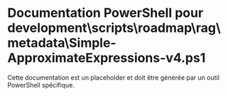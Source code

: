# Documentation PowerShell pour development\scripts\roadmap\rag\metadata\Simple-ApproximateExpressions-v4.ps1

Cette documentation est un placeholder et doit être générée par un outil PowerShell spécifique.
